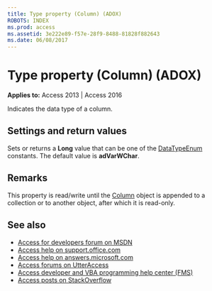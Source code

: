 ```yaml
---
title: Type property (Column) (ADOX)
ROBOTS: INDEX
ms.prod: access
ms.assetid: 3e222e89-f57e-28f9-8488-81828f882643
ms.date: 06/08/2017
---
```



# Type property (Column) (ADOX)

**Applies to:** Access 2013 | Access 2016

Indicates the data type of a column.

## Settings and return values

Sets or returns a **Long** value that can be one of the [DataTypeEnum](http://msdn.microsoft.com/library/a8ab7616-552f-ed5f-ed55-95254cfb374a%28Office.15%29.aspx) constants. The default value is **adVarWChar**.


## Remarks

This property is read/write until the [Column](http://msdn.microsoft.com/library/ad38c2df-f704-0599-4b7a-8556e430ba46%28Office.15%29.aspx) object is appended to a collection or to another object, after which it is read-only.

## See also

- [Access for developers forum on MSDN](https://social.msdn.microsoft.com/Forums/office/en-US/home?forum=accessdev)
- [Access help on support.office.com](https://support.office.com/search/results?query=Access)
- [Access help on answers.microsoft.com](https://answers.microsoft.com/en-us/msoffice/forum?page=1&;tab=question&;status=all&;auth=1)
- [Access forums on UtterAccess](http://www.utteraccess.com/forum/index.php?act=idx)
- [Access developer and VBA programming help center (FMS)](http://www.fmsinc.com/MicrosoftAccess/developer/)
- [Access posts on StackOverflow](https://stackoverflow.com/questions/tagged/ms-access)
